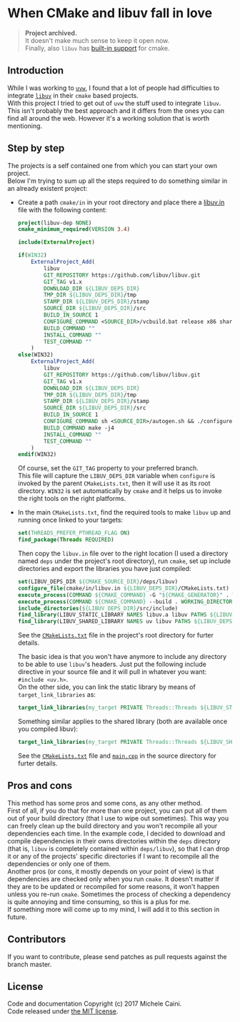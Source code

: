 # When CMake and libuv fall in love

> **Project archived.**  
> It doesn't make much sense to keep it open now.  
> Finally, also `libuv` has [built-in support](https://github.com/libuv/libuv/blob/v1.x/CMakeLists.txt) for cmake.

## Introduction

While I was working to [`uvw`](https://github.com/skypjack/uvw), I found that a lot of people had difficulties to integrate [`libuv`](https://github.com/libuv/libuv) in their `cmake` based projects.  
With this project I tried to get out of `uvw` the stuff used to integrate `libuv`. This isn't probably the best approach and it differs from the ones you can find all around the web. However it's a working solution that is worth mentioning.

## Step by step

The projects is a self contained one from which you can start your own project.  
Below I'm trying to sum up all the steps required to do something similar in an already existent project:

* Create a path `cmake/in` in your root directory and place there a [libuv.in](https://raw.githubusercontent.com/skypjack/libuv_cmake/master/cmake/in/libuv.in) file with the following content:
    ```cmake
    project(libuv-dep NONE)
    cmake_minimum_required(VERSION 3.4)

    include(ExternalProject)

    if(WIN32)
        ExternalProject_Add(
            libuv
            GIT_REPOSITORY https://github.com/libuv/libuv.git
            GIT_TAG v1.x
            DOWNLOAD_DIR ${LIBUV_DEPS_DIR}
            TMP_DIR ${LIBUV_DEPS_DIR}/tmp
            STAMP_DIR ${LIBUV_DEPS_DIR}/stamp
            SOURCE_DIR ${LIBUV_DEPS_DIR}/src
            BUILD_IN_SOURCE 1
            CONFIGURE_COMMAND <SOURCE_DIR>/vcbuild.bat release x86 shared
            BUILD_COMMAND ""
            INSTALL_COMMAND ""
            TEST_COMMAND ""
        )
    else(WIN32)
        ExternalProject_Add(
            libuv
            GIT_REPOSITORY https://github.com/libuv/libuv.git
            GIT_TAG v1.x
            DOWNLOAD_DIR ${LIBUV_DEPS_DIR}
            TMP_DIR ${LIBUV_DEPS_DIR}/tmp
            STAMP_DIR ${LIBUV_DEPS_DIR}/stamp
            SOURCE_DIR ${LIBUV_DEPS_DIR}/src
            BUILD_IN_SOURCE 1
            CONFIGURE_COMMAND sh <SOURCE_DIR>/autogen.sh && ./configure
            BUILD_COMMAND make -j4
            INSTALL_COMMAND ""
            TEST_COMMAND ""
        )
    endif(WIN32)
    ```
    Of course, set the `GIT_TAG` property to your preferred branch.  
    This file will capture the `LIBUV_DEPS_DIR` variable when `configure` is invoked by the parent `CMakeLists.txt`, then it will use it as its root directory. `WIN32` is set automatically by `cmake` and it helps us to invoke the right tools on the right platforms.

* In the main `CMakeLists.txt`, find the required tools to make `libuv` up and running once linked to your targets:
    ```cmake
    set(THREADS_PREFER_PTHREAD_FLAG ON)
    find_package(Threads REQUIRED)
    ```
    Then copy the `libuv.in` file over to the right location (I used a directory named `deps` under the project's root directory), run `cmake`, set up include directories and export the libraries you have just compiled:
    ```cmake
    set(LIBUV_DEPS_DIR ${CMAKE_SOURCE_DIR}/deps/libuv)
    configure_file(cmake/in/libuv.in ${LIBUV_DEPS_DIR}/CMakeLists.txt)
    execute_process(COMMAND ${CMAKE_COMMAND} -G "${CMAKE_GENERATOR}" . WORKING_DIRECTORY ${LIBUV_DEPS_DIR})
    execute_process(COMMAND ${CMAKE_COMMAND} --build . WORKING_DIRECTORY ${LIBUV_DEPS_DIR})
    include_directories(${LIBUV_DEPS_DIR}/src/include)
    find_library(LIBUV_STATIC_LIBRARY NAMES libuv.a libuv PATHS ${LIBUV_DEPS_DIR}/src PATH_SUFFIXES .libs Release NO_DEFAULT_PATH)
    find_library(LIBUV_SHARED_LIBRARY NAMES uv libuv PATHS ${LIBUV_DEPS_DIR}/src PATH_SUFFIXES .libs Release NO_DEFAULT_PATH)
    ```
    See the [`CMakeLists.txt`](https://raw.githubusercontent.com/skypjack/libuv_cmake/master/CMakeLists.txt) file in the project's root directory for furter details.

    The basic idea is that you won't have anymore to include any directory to be able to use `libuv`'s headers. Just put the following include directive in your source file and it will pull in whatever you want: `#include <uv.h>`.  
    On the other side, you can link the static library by means of `target_link_libraries` as:
    ```cmake
    target_link_libraries(my_target PRIVATE Threads::Threads ${LIBUV_STATIC_LIBRARY})
    ```
    Something similar applies to the shared library (both are available once you compiled libuv):
    ```cmake
    target_link_libraries(my_target PRIVATE Threads::Threads ${LIBUV_SHARED_LIBRARY})
    ```
    See the [`CMakeLists.txt`](https://raw.githubusercontent.com/skypjack/libuv_cmake/master/src/CMakeLists.txt) file and [`main.cpp`](https://raw.githubusercontent.com/skypjack/libuv_cmake/master/src/main.cpp) in the source directory for furter details.

## Pros and cons

This method has some pros and some cons, as any other method.  
First of all, if you do that for more than one project, you can put all of them out of your build directory (that I use to wipe out sometimes). This way you can freely clean up the build directory and you won't recompile all your dependencies each time. In the example code, I decided to download and compile dependencies in their owns directories within the `deps` directory (that is, `libuv` is completely contained within `deps/libuv`), so that I can drop it or any of the projects' specific directories if I want to recompile all the dependencies or only one of them.  
Another pros (or cons, it mostly depends on your point of view) is that dependencies are checked only when you run `cmake`. It doesn't matter if they are to be updated or recompiled for some reasons, it won't happen unless you re-run `cmake`. Sometimes the process of checking a dependency is quite annoying and time consuming, so this is a plus for me.  
If something more will come up to my mind, I will add it to this section in future.

## Contributors

If you want to contribute, please send patches as pull requests against the branch master.

## License

Code and documentation Copyright (c) 2017 Michele Caini.  
Code released under [the MIT license](https://github.com/skypjack/libuv_cmake/blob/master/LICENSE).
